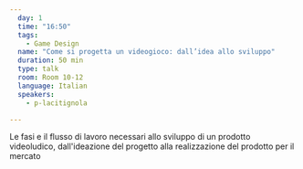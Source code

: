 ```yaml
---
  day: 1
  time: "16:50"
  tags:
    - Game Design
  name: "Come si progetta un videogioco: dall’idea allo sviluppo"
  duration: 50 min
  type: talk
  room: Room 10-12
  language: Italian
  speakers:
    - p-lacitignola

---
```

Le fasi e il flusso di lavoro necessari allo sviluppo di un prodotto videoludico, dall'ideazione del progetto alla realizzazione del prodotto per il mercato
  